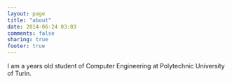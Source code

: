```yaml
---
layout: page
title: "about"
date: 2014-06-24 03:03
comments: false
sharing: true
footer: true
---
```


I am a  <script>

var d1=new Date(1993, 1, 1);
var d2=new Date();

var milli=d2-d1;
var milliPerYear=1000*60*60*24*365.26;

var yearsApart=milli/milliPerYear;

if(yearsApart > 22) {

  yearsApart = 22;

} 

document.write(Math.floor(yearsApart)); 

</script> years old student of Computer Engineering at Polytechnic University of Turin. 

